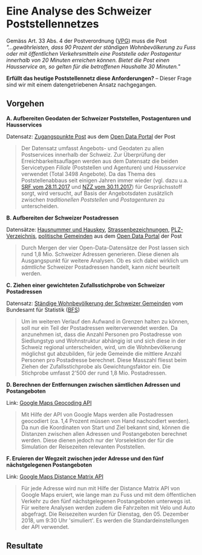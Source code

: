 # Eine Analyse des Schweizer Poststellennetzes
Gemäss Art. 33 Abs. 4 der Postverordnung ([VPG](https://www.admin.ch/opc/de/classified-compilation/20112357/index.html#a36)) muss die Post *"...gewährleisten, dass 90 Prozent der ständigen Wohnbevölkerung zu Fuss oder mit öffentlichen Verkehrsmitteln eine Poststelle oder Postagentur innerhalb von 20 Minuten erreichen können. Bietet die Post einen Hausservice an, so gelten für die betroffenen Haushalte 30 Minuten.*" 

**Erfüllt das heutige Poststellennetz diese Anforderungen?** – Dieser Frage sind wir mit einem datengetriebenen Ansatz nachgegangen.

## Vorgehen
**A. Aufbereiten Geodaten der Schweizer Poststellen, Postagenturen und Hausservices**

Datensatz: [Zugangspunkte Post](https://swisspost.opendatasoft.com/explore/dataset/zugangspunkte-post/) aus dem [Open Data Portal](https://swisspost.opendatasoft.com/pages/home/) der Post
>Der Datensatz umfasst Angebots- und Geodaten zu allen Postservices innerhalb der Schweiz. Zur Überprüfung der Erreichbarkeitsauflagen werden aus dem Datensatz die beiden Servicetypen *Filiale* (Poststellen und Agenturen) und *Hausservice* verwendet (Total 3498 Angebote). Da das Thema des Poststellenabbaus seit einigen Jahren immer wieder (vgl. dazu u.a. [SRF vom 28.11.2017](https://www.srf.ch/news/schweiz/service-abbau-poststellen-schwund-der-kampf-der-landbevoelkerung) und [NZZ vom 30.11.2017](https://www.nzz.ch/schweiz/staenderat-will-moeglichst-keine-veraenderungen-bei-den-poststellen-ld.1334240)) für Gesprächsstoff sorgt, wird versucht, auf Basis der Angebotsdaten zusätzlich zwischen *traditionellen Poststellen* und *Postagenturen* zu unterscheiden.

**B. Aufbereiten der Schweizer Postadressen**

Datensätze: [Hausnummer und Hauskey](https://swisspost.opendatasoft.com/explore/dataset/hausnummer-und-hauskey/), [Strassenbezeichnungen](https://swisspost.opendatasoft.com/explore/dataset/strassenbezeichnungen/), [PLZ-Verzeichnis](https://swisspost.opendatasoft.com/explore/dataset/plz-verzeichnis/), [politische Gemeinden](https://swisspost.opendatasoft.com/explore/dataset/politische-gemeinden/) aus dem [Open Data Portal](https://swisspost.opendatasoft.com/pages/home/) der Post
>Durch Mergen der vier Open-Data-Datensätze der Post lassen sich rund 1,8 Mio. Schweizer Adressen generieren. Diese dienen als Ausgangspunkt für weitere Analysen. Ob es sich dabei wirklich um *sämtliche* Schweizer Postadressen handelt, kann *nicht* beurteilt werden.

**C. Ziehen einer gewichteten Zufallsstichprobe von Schweizer Postadressen**

Datensatz: [Ständige Wohnbevölkerung der Schweizer Gemeinden](https://www.pxweb.bfs.admin.ch/pxweb/de/px-x-0102010000_101/px-x-0102010000_101/px-x-0102010000_101.px) vom Bundesamt für Statistik ([BFS](https://www.bfs.admin.ch/bfs/de/home/statistiken/bevoelkerung.html))
>Um im weiteren Verlauf den Aufwand in Grenzen halten zu können, soll nur ein Teil der Postadressen weiterverwendet werden. Da anzunehmen ist, dass die Anzahl Personen pro Postadresse von Siedlungstyp und Wohnstruktur abhängig ist und sich diese in der Schweiz regional unterscheiden, wird, um die Wohnbevölkerung möglichst gut abzubilden, für jede Gemeinde die mittlere Anzahl Personen pro Postadresse berechnet. Diese Masszahl fliesst beim Ziehen der Zufallsstichprobe als Gewichtungsfaktor ein. Die Stichprobe umfasst 2'500 der rund 1,8 Mio. Postadressen.

**D. Berechnen der Entfernungen zwischen sämtlichen Adressen und Postangeboten**

Link: [Google Maps Geocoding API](https://developers.google.com/maps/documentation/geocoding/intro?hl=en)
>Mit Hilfe der API von Google Maps werden alle Postadressen geocodiert (ca. 1,4 Prozent müssen von Hand nachcodiert werden). Da nun die Koordinaten von Start und Ziel bekannt sind, können die Distanzen zwischen allen Adressen und Postangeboten berechnet werden. Diese dienen jedoch nur der Vorselektion der für die Simulation der Reisezeiten relevanten Poststellen.

**F. Eruieren der Wegzeit zwischen jeder Adresse und den fünf nächstgelegenen Postangeboten**

Link: [Google Maps Distance Matrix API](https://developers.google.com/maps/documentation/distance-matrix/intro?hl=en)
>Für jede Adresse wird nun mit Hilfe der Distance Matrix API von Google Maps eruiert, wie lange man zu Fuss und mit dem öffentlichen Verkehr zu den fünf nächstgelegenen Postangeboten unterwegs ist. Für weitere Analysen werden zudem die Fahrzeiten mit Velo und Auto abgefragt. Die Reisezeiten wurden für Dienstag, den 05. Dezember 2018, um 9:30 Uhr 'simuliert'. Es werden die Standardeinstellungen der API verwendet.

## Resultate

